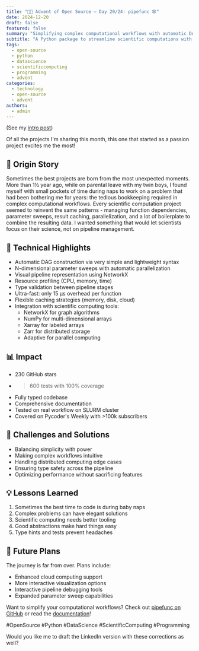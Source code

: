 ```yaml
---
title: "🎄🎁 Advent of Open Source – Day 20/24: pipefunc 🕸️"
date: 2024-12-20
draft: false
featured: false
summary: "Simplifying complex computational workflows with automatic DAG construction and parallelization."
subtitle: "A Python package to streamline scientific computations with minimal boilerplate."
tags:
  - open-source
  - python
  - datascience
  - scientificcomputing
  - programming
  - advent
categories:
  - technology
  - open-source
  - advent
authors:
  - admin
---
```


(See my [intro post](../))

Of all the projects I'm sharing this month, this one that started as a passion project excites me the most!

## 📖 Origin Story

Sometimes the best projects are born from the most unexpected moments. More than 1½ year ago, while on parental leave with my twin boys, I found myself with small pockets of time during naps to work on a problem that had been bothering me for years: the tedious bookkeeping required in complex computational workflows. Every scientific computation project seemed to reinvent the same patterns - managing function dependencies, parameter sweeps, result caching, parallelization, and a lot of boilerplate to combine the resulting data. I wanted something that would let scientists focus on their science, not on pipeline management.

## 🔧 Technical Highlights

- Automatic DAG construction via very simple and lightweight syntax
- N-dimensional parameter sweeps with automatic parallelization
- Visual pipeline representation using NetworkX
- Resource profiling (CPU, memory, time)
- Type validation between pipeline stages
- Ultra-fast: only 15 µs overhead per function
- Flexible caching strategies (memory, disk, cloud)
- Integration with scientific computing tools:
  - NetworkX for graph algorithms
  - NumPy for multi-dimensional arrays
  - Xarray for labeled arrays
  - Zarr for distributed storage
  - Adaptive for parallel computing

## 📊 Impact

- 230 GitHub stars
- > 600 tests with 100% coverage
- Fully typed codebase
- Comprehensive documentation
- Tested on real workflow on SLURM cluster
- Covered on Pycoder's Weekly with >100k subscribers

## 🎯 Challenges and Solutions

- Balancing simplicity with power
- Making complex workflows intuitive
- Handling distributed computing edge cases
- Ensuring type safety across the pipeline
- Optimizing performance without sacrificing features

## 💡 Lessons Learned

1. Sometimes the best time to code is during baby naps
2. Complex problems can have elegant solutions
3. Scientific computing needs better tooling
4. Good abstractions make hard things easy
5. Type hints and tests prevent headaches

## 🔮 Future Plans

The journey is far from over. Plans include:

- Enhanced cloud computing support
- More interactive visualization options
- Interactive pipeline debugging tools
- Expanded parameter sweep capabilities

Want to simplify your computational workflows? Check out [pipefunc on GitHub](https://github.com/pipefunc/pipefunc) or read the [documentation](https://pipefunc.readthedocs.io/)!

#OpenSource #Python #DataScience #ScientificComputing #Programming

Would you like me to draft the LinkedIn version with these corrections as well?
